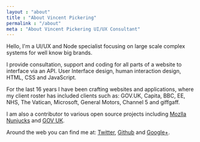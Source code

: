 ```yaml
---
layout : "about"
title : "About Vincent Pickering"
permalink : "/about"
meta : "About Vincent Pickering UI/UX Consultant"
---
```


Hello, I'm a UI/UX and Node specialist focusing on large scale complex systems for well know big brands.

I provide consultation, support and coding for all parts of a website to interface via an API. User Interface design, human interaction design, HTML, CSS and JavaScript.

For the last 16 years I have been crafting websites and applications, where my client roster has included clients such as: GOV.UK, Capita, BBC, EE, NHS, The Vatican, Microsoft, General Motors, Channel 5 and giffgaff.

I am also a contributor to various open source projects including [Mozlla Nunjucks](https://github.com/mozilla/nunjucks) and [GOV UK](https://github.com/alphagov/govuk_frontend_toolkit/).

Around the web you can find me at: <a href="{{site.author.twitter}}" itemprop="url" rel="me" title="Twitter">Twitter</a>, <a href="{{site.author.github}}"  itemprop="url" rel="me" title="Github">Github</a> and <a href="{{site.author.googleplus}}" itemprop="url" rel="me" title="Google +">Google+</a>.

